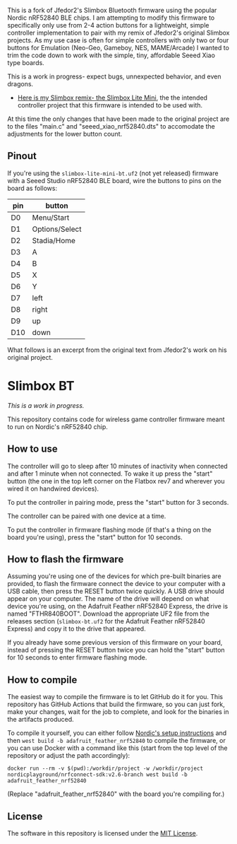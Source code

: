 This is a fork of Jfedor2's Slimbox Bluetooth firmware using the popular Nordic nRF52840 BLE chips. I am attempting to modify this firmware to specifically only use from 2-4 action buttons for a lightweight, simple controller implementation to pair with my remix of Jfedor2's original Slimbox projects. As my use case is often for simple controllers with only two or four buttons for Emulation (Neo-Geo, Gameboy, NES, MAME/Arcade) I wanted to trim the code down to work with the simple, tiny, affordable Seeed Xiao type boards.

This is a work in progress- expect bugs, unnexpected behavior, and even dragons.

* [Here is my Slimbox remix- the Slimbox Lite Mini](https://www.printables.com/model/1355280-slimbox-lite-mini), the the intended controller project that this firmware is intended to be used with.

At this time the only changes that have been made to the original project are to the files "main.c" and "seeed_xiao_nrf52840.dts" to accomodate the adjustments for the lower button count.

## Pinout

If you're using the `slimbox-lite-mini-bt.uf2` (not yet released) firmware with a Seeed Studio nRF52840 BLE board, wire the buttons to pins on the board as follows:

pin | button
--- | ------
D0 | Menu/Start
D1 | Options/Select
D2 | Stadia/Home
D3 | A
D4 | B
D5 | X
D6 | Y
D7 | left
D8| right
D9 | up
D10| down


What follows is an excerpt from the original text from Jfedor2's work on his original project.

# Slimbox BT

_This is a work in progress._

This repository contains code for wireless game controller firmware meant to run on Nordic's nRF52840 chip.

## How to use

The controller will go to sleep after 10 minutes of inactivity when connected and after 1 minute when not connected. To wake it up press the "start" button (the one in the top left corner on the Flatbox rev7 and wherever you wired it on handwired devices).

To put the controller in pairing mode, press the "start" button for 3 seconds.

The controller can be paired with one device at a time.

To put the controller in firmware flashing mode (if that's a thing on the board you're using), press the "start" button for 10 seconds.

## How to flash the firmware

Assuming you're using one of the devices for which pre-built binaries are provided, to flash the firmware connect the device to your computer with a USB cable, then press the RESET button twice quickly. A USB drive should appear on your computer. The name of the drive will depend on what device you're using, on the Adafruit Feather nRF52840 Express, the drive is named "FTHR840BOOT". Download the appropriate UF2 file from the releases section (`slimbox-bt.uf2` for the Adafruit Feather nRF52840 Express) and copy it to the drive that appeared.

If you already have some previous version of this firmware on your board, instead of pressing the RESET button twice you can hold the "start" button for 10 seconds to enter firmware flashing mode.

## How to compile

The easiest way to compile the firmware is to let GitHub do it for you. This repository has GitHub Actions that build the firmware, so you can just fork, make your changes, wait for the job to complete, and look for the binaries in the artifacts produced.

To compile it yourself, you can either follow [Nordic's setup instructions](https://docs.nordicsemi.com/bundle/ncs-latest/page/nrf/installation.html) and then `west build -b adafruit_feather_nrf52840` to compile the firmware, or you can use Docker with a command like this (start from the top level of the repository or adjust the path accordingly):

```
docker run --rm -v $(pwd):/workdir/project -w /workdir/project nordicplayground/nrfconnect-sdk:v2.6-branch west build -b adafruit_feather_nrf52840
```

(Replace "adafruit\_feather\_nrf52840" with the board you're compiling for.)

## License

The software in this repository is licensed under the [MIT License](LICENSE).
